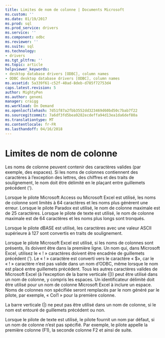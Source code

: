 ```yaml
---
title: Limites de nom de colonne | Documents Microsoft
ms.custom: ''
ms.date: 01/19/2017
ms.prod: sql
ms.prod_service: drivers
ms.service: ''
ms.component: odbc
ms.reviewer: ''
ms.suite: sql
ms.technology:
- drivers
ms.tgt_pltfrm: ''
ms.topic: article
helpviewer_keywords:
- desktop database drivers [ODBC], column names
- ODBC desktop database drivers [ODBC], column names
ms.assetid: 5a339f61-c52f-40ad-8deb-d785f72753d4
caps.latest.revision: 5
author: MightyPen
ms.author: genemi
manager: craigg
ms.workload: On Demand
ms.openlocfilehash: 7d51f87a2fbb3552dd323469d60bd50c7bab7f22
ms.sourcegitcommit: 7a6df3fd5bea9282ecdeffa94d13ea1da6def80a
ms.translationtype: MT
ms.contentlocale: fr-FR
ms.lasthandoff: 04/16/2018
---
```

# <a name="column-name-limitations"></a>Limites de nom de colonne
Les noms de colonne peuvent contenir des caractères valides (par exemple, des espaces). Si les noms de colonnes contiennent des caractères à l’exception des lettres, des chiffres et des traits de soulignement, le nom doit être délimité en le plaçant entre guillemets précédent (').  
  
 Lorsque le pilote Microsoft Access ou Microsoft Excel est utilisé, les noms de colonne sont limités à 64 caractères et les noms plus génèrent une erreur. Lorsque le pilote Paradox est utilisé, le nom de colonne maximale est de 25 caractères. Lorsque le pilote de texte est utilisé, le nom de colonne maximale est de 64 caractères et les noms plus longs sont tronqués.  
  
 Lorsque le pilote dBASE est utilisé, les caractères avec une valeur ASCII supérieure à 127 sont convertis en traits de soulignement.  
  
 Lorsque le pilote Microsoft Excel est utilisé, si les noms de colonnes sont présents, ils doivent être dans la première ligne. Un nom qui, dans Microsoft Excel, utilisez le « ! » caractères doivent être encadrée de guillemets précédent ('). Le « ! » caractère est converti vers le caractère « $», car le « ! » caractère n’est pas valide dans un nom d’ODBC, même lorsque le nom est placé entre guillemets précédent. Tous les autres caractères valides de Microsoft Excel (à l’exception de la barre verticale (&#124;)) peut être utilisé dans un nom de colonne, y compris les espaces. Un identificateur délimité doit être utilisé pour un nom de colonne Microsoft Excel à inclure un espace. Noms de colonnes non spécifiée seront remplacés par le nom généré par le pilote, par exemple, « Col1 » pour la première colonne.  
  
 La barre verticale (&#124;) ne peut pas être utilisé dans un nom de colonne, si le nom est entouré de guillemets précédent ou non.  
  
 Lorsque le pilote de texte est utilisé, le pilote fournit un nom par défaut, si un nom de colonne n’est pas spécifié. Par exemple, le pilote appelle la première colonne (F1), la seconde colonne F2 et ainsi de suite.
